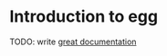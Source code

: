 # Introduction to egg

TODO: write [great documentation](http://jacobian.org/writing/what-to-write/)
